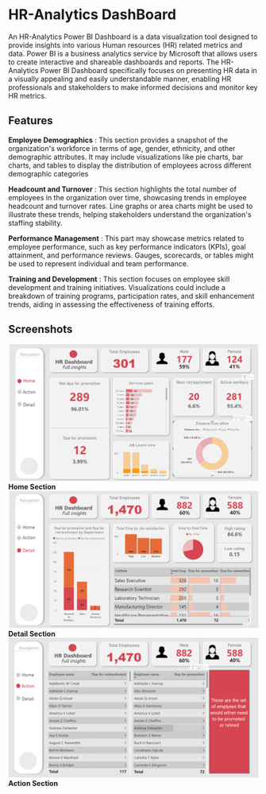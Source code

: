
# HR-Analytics DashBoard

An HR-Analytics Power BI Dashboard is a data visualization tool designed to provide insights into various Human resources (HR) related metrics and data. Power BI is a business analytics service by Microsoft that allows users to create interactive and shareable dashboards and reports. The HR-Analytics Power BI Dashboard specifically focuses on presenting HR data in a visually appealing and easily understandable manner, enabling HR professionals and stakeholders to make informed decisions and monitor key HR metrics.


## Features


**Employee Demographics** : This section provides a snapshot of the organization's workforce in terms of age, gender, ethnicity, and other demographic attributes. It may include visualizations like pie charts, bar charts, and tables to display the distribution of employees across different demographic categories

**Headcount and Turnover** : This section highlights the total number of employees in the organization over time, showcasing trends in employee headcount and turnover rates. Line graphs or area charts might be used to illustrate these trends, helping stakeholders understand the organization's staffing stability.

**Performance Management** : This part may showcase metrics related to employee performance, such as key performance indicators (KPIs), goal attainment, and performance reviews. Gauges, scorecards, or tables might be used to represent individual and team performance.

**Training and Development** : This section focuses on employee skill development and training initiatives. Visualizations could include a breakdown of training programs, participation rates, and skill enhancement trends, aiding in assessing the effectiveness of training efforts.
## Screenshots


![App Screenshot](https://github.com/parasg31/HR-Analytics_PowerBi_DashBoard/blob/main/Screenshots/Screenshot%202023-08-16%20002517.png?raw=true)
**Home Section**
![App Screenshot](https://github.com/parasg31/HR-Analytics_PowerBi_DashBoard/blob/main/Screenshots/Screenshot%202023-08-16%20002636.png?raw=true)
**Detail Section**
![App Screenshot](https://github.com/parasg31/HR-Analytics_PowerBi_DashBoard/blob/main/Screenshots/Screenshot%202023-08-16%20002709.png?raw=true)
**Action Section**

